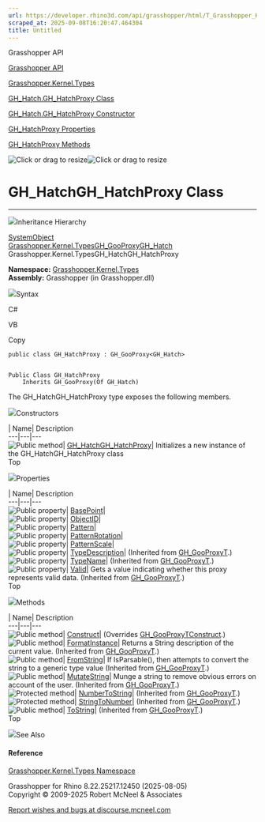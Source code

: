 ```yaml
---
url: https://developer.rhino3d.com/api/grasshopper/html/T_Grasshopper_Kernel_Types_GH_Hatch_GH_HatchProxy.htm
scraped_at: 2025-09-08T16:20:47.464304
title: Untitled
---
```


Grasshopper API

[Grasshopper API](../html/723c01da-9986-4db2-8f53-6f3a7494df75.htm
"Grasshopper API")

[Grasshopper.Kernel.Types](../html/N_Grasshopper_Kernel_Types.htm
"Grasshopper.Kernel.Types")

[GH_Hatch.GH_HatchProxy
Class](../html/T_Grasshopper_Kernel_Types_GH_Hatch_GH_HatchProxy.htm
"GH_Hatch.GH_HatchProxy Class")

[GH_Hatch.GH_HatchProxy Constructor
](../html/M_Grasshopper_Kernel_Types_GH_Hatch_GH_HatchProxy__ctor.htm
"GH_Hatch.GH_HatchProxy Constructor ")

[GH_HatchProxy
Properties](../html/Properties_T_Grasshopper_Kernel_Types_GH_Hatch_GH_HatchProxy.htm
"GH_HatchProxy Properties")

[GH_HatchProxy
Methods](../html/Methods_T_Grasshopper_Kernel_Types_GH_Hatch_GH_HatchProxy.htm
"GH_HatchProxy Methods")

![Click or drag to resize](../icons/TocOpen.gif)![Click or drag to
resize](../icons/TocClose.gif)

# GH_HatchGH_HatchProxy Class  
  
---  
  
![](../icons/SectionExpanded.png)Inheritance Hierarchy

[SystemObject](https://docs.microsoft.com/dotnet/api/system.object)  
[Grasshopper.Kernel.TypesGH_GooProxy](T_Grasshopper_Kernel_Types_GH_GooProxy_1.htm)[GH_Hatch](T_Grasshopper_Kernel_Types_GH_Hatch.htm)  
Grasshopper.Kernel.TypesGH_HatchGH_HatchProxy  

**Namespace:** [Grasshopper.Kernel.Types](N_Grasshopper_Kernel_Types.htm)  
**Assembly:** Grasshopper (in Grasshopper.dll)

![](../icons/SectionExpanded.png)Syntax

C#

VB

Copy

    
    
    public class GH_HatchProxy : GH_GooProxy<GH_Hatch>
    
    
    Public Class GH_HatchProxy
    	Inherits GH_GooProxy(Of GH_Hatch)

The GH_HatchGH_HatchProxy type exposes the following members.

![](../icons/SectionExpanded.png)Constructors

| Name| Description  
---|---|---  
![Public method](../icons/pubmethod.gif)|
[GH_HatchGH_HatchProxy](M_Grasshopper_Kernel_Types_GH_Hatch_GH_HatchProxy__ctor.htm)|
Initializes a new instance of the GH_HatchGH_HatchProxy class  
Top

![](../icons/SectionExpanded.png)Properties

| Name| Description  
---|---|---  
![Public property](../icons/pubproperty.gif)|
[BasePoint](P_Grasshopper_Kernel_Types_GH_Hatch_GH_HatchProxy_BasePoint.htm)|  
![Public property](../icons/pubproperty.gif)|
[ObjectID](P_Grasshopper_Kernel_Types_GH_Hatch_GH_HatchProxy_ObjectID.htm)|  
![Public property](../icons/pubproperty.gif)|
[Pattern](P_Grasshopper_Kernel_Types_GH_Hatch_GH_HatchProxy_Pattern.htm)|  
![Public property](../icons/pubproperty.gif)|
[PatternRotation](P_Grasshopper_Kernel_Types_GH_Hatch_GH_HatchProxy_PatternRotation.htm)|  
![Public property](../icons/pubproperty.gif)|
[PatternScale](P_Grasshopper_Kernel_Types_GH_Hatch_GH_HatchProxy_PatternScale.htm)|  
![Public property](../icons/pubproperty.gif)|
[TypeDescription](P_Grasshopper_Kernel_Types_GH_GooProxy_1_TypeDescription.htm)|
(Inherited from [GH_GooProxyT](T_Grasshopper_Kernel_Types_GH_GooProxy_1.htm).)  
![Public property](../icons/pubproperty.gif)|
[TypeName](P_Grasshopper_Kernel_Types_GH_GooProxy_1_TypeName.htm)|  (Inherited
from [GH_GooProxyT](T_Grasshopper_Kernel_Types_GH_GooProxy_1.htm).)  
![Public property](../icons/pubproperty.gif)|
[Valid](P_Grasshopper_Kernel_Types_GH_GooProxy_1_Valid.htm)|  Gets a value
indicating whether this proxy represents valid data.  (Inherited from
[GH_GooProxyT](T_Grasshopper_Kernel_Types_GH_GooProxy_1.htm).)  
Top

![](../icons/SectionExpanded.png)Methods

| Name| Description  
---|---|---  
![Public method](../icons/pubmethod.gif)|
[Construct](M_Grasshopper_Kernel_Types_GH_Hatch_GH_HatchProxy_Construct.htm)|
(Overrides
[GH_GooProxyTConstruct](M_Grasshopper_Kernel_Types_GH_GooProxy_1_Construct.htm).)  
![Public method](../icons/pubmethod.gif)|
[FormatInstance](M_Grasshopper_Kernel_Types_GH_GooProxy_1_FormatInstance.htm)|
Returns a String description of the current value.  (Inherited from
[GH_GooProxyT](T_Grasshopper_Kernel_Types_GH_GooProxy_1.htm).)  
![Public method](../icons/pubmethod.gif)|
[FromString](M_Grasshopper_Kernel_Types_GH_GooProxy_1_FromString.htm)|  If
IsParsable(), then attempts to convert the string to a generic type value
(Inherited from [GH_GooProxyT](T_Grasshopper_Kernel_Types_GH_GooProxy_1.htm).)  
![Public method](../icons/pubmethod.gif)|
[MutateString](M_Grasshopper_Kernel_Types_GH_GooProxy_1_MutateString.htm)|
Munge a string to remove obvious errors on account of the user.  (Inherited
from [GH_GooProxyT](T_Grasshopper_Kernel_Types_GH_GooProxy_1.htm).)  
![Protected method](../icons/protmethod.gif)|
[NumberToString](M_Grasshopper_Kernel_Types_GH_GooProxy_1_NumberToString.htm)|
(Inherited from [GH_GooProxyT](T_Grasshopper_Kernel_Types_GH_GooProxy_1.htm).)  
![Protected method](../icons/protmethod.gif)|
[StringToNumber](M_Grasshopper_Kernel_Types_GH_GooProxy_1_StringToNumber.htm)|
(Inherited from [GH_GooProxyT](T_Grasshopper_Kernel_Types_GH_GooProxy_1.htm).)  
![Public method](../icons/pubmethod.gif)|
[ToString](M_Grasshopper_Kernel_Types_GH_GooProxy_1_ToString.htm)|  (Inherited
from [GH_GooProxyT](T_Grasshopper_Kernel_Types_GH_GooProxy_1.htm).)  
Top

![](../icons/SectionExpanded.png)See Also

#### Reference

[Grasshopper.Kernel.Types Namespace](N_Grasshopper_Kernel_Types.htm)

Grasshopper for Rhino 8.22.25217.12450 (2025-08-05)  
Copyright © 2009-2025 Robert McNeel & Associates

[Report wishes and bugs at
discourse.mcneel.com](https://discourse.mcneel.com/c/grasshopper)

